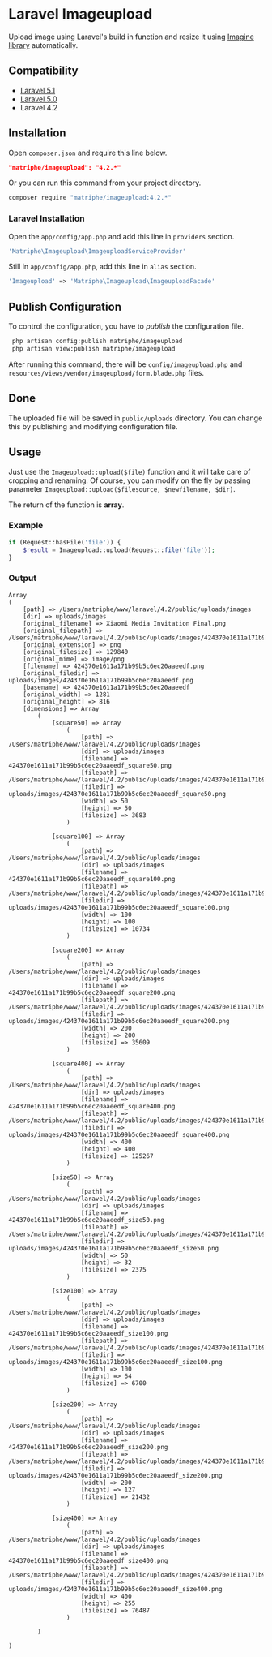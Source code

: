 # Laravel Imageupload

Upload image using Laravel's build in function and resize it using [Imagine library](https://imagine.readthedocs.org/en/latest/) automatically.

## Compatibility

* [Laravel 5.1](https://github.com/matriphe/laravel-imageupload/blob/laravel51/README.md)
* [Laravel 5.0](https://github.com/matriphe/laravel-imageupload/blob/laravel50/README.md)
* Laravel 4.2

## Installation

Open `composer.json` and require this line below.
```json
"matriphe/imageupload": "4.2.*"
```
Or you can run this command from your project directory.
```bash
composer require "matriphe/imageupload:4.2.*"
```

### Laravel Installation

Open the `app/config/app.php` and add this line in `providers` section.
```php
'Matriphe\Imageupload\ImageuploadServiceProvider'
```
Still in `app/config/app.php`, add this line in `alias` section.
```php
'Imageupload' => 'Matriphe\Imageupload\ImageuploadFacade'
```

## Publish Configuration

To control the configuration, you have to *publish* the configuration file.
```bash
 php artisan config:publish matriphe/imageupload
 php artisan view:publish matriphe/imageupload
```
After running this command, there will be `config/imageupload.php` and `resources/views/vendor/imageupload/form.blade.php` files.

## Done

The uploaded file will be saved in `public/uploads` directory. You can change this by publishing and modifying configuration file.

## Usage

Just use the `Imageupload::upload($file)` function and it will take care of cropping and renaming. Of course, you can modify on the fly by passing parameter `Imageupload::upload($filesource, $newfilename, $dir)`.

The return of the function is **array**.

### Example
```php
if (Request::hasFile('file')) {
    $result = Imageupload::upload(Request::file('file'));
}
```
### Output
```array
Array
(
    [path] => /Users/matriphe/www/laravel/4.2/public/uploads/images
    [dir] => uploads/images
    [original_filename] => Xiaomi Media Invitation Final.png
    [original_filepath] => /Users/matriphe/www/laravel/4.2/public/uploads/images/424370e1611a171b99b5c6ec20aaeedf.png
    [original_extension] => png
    [original_filesize] => 129840
    [original_mime] => image/png
    [filename] => 424370e1611a171b99b5c6ec20aaeedf.png
    [original_filedir] => uploads/images/424370e1611a171b99b5c6ec20aaeedf.png
    [basename] => 424370e1611a171b99b5c6ec20aaeedf
    [original_width] => 1281
    [original_height] => 816
    [dimensions] => Array
        (
            [square50] => Array
                (
                    [path] => /Users/matriphe/www/laravel/4.2/public/uploads/images
                    [dir] => uploads/images
                    [filename] => 424370e1611a171b99b5c6ec20aaeedf_square50.png
                    [filepath] => /Users/matriphe/www/laravel/4.2/public/uploads/images/424370e1611a171b99b5c6ec20aaeedf_square50.png
                    [filedir] => uploads/images/424370e1611a171b99b5c6ec20aaeedf_square50.png
                    [width] => 50
                    [height] => 50
                    [filesize] => 3683
                )

            [square100] => Array
                (
                    [path] => /Users/matriphe/www/laravel/4.2/public/uploads/images
                    [dir] => uploads/images
                    [filename] => 424370e1611a171b99b5c6ec20aaeedf_square100.png
                    [filepath] => /Users/matriphe/www/laravel/4.2/public/uploads/images/424370e1611a171b99b5c6ec20aaeedf_square100.png
                    [filedir] => uploads/images/424370e1611a171b99b5c6ec20aaeedf_square100.png
                    [width] => 100
                    [height] => 100
                    [filesize] => 10734
                )

            [square200] => Array
                (
                    [path] => /Users/matriphe/www/laravel/4.2/public/uploads/images
                    [dir] => uploads/images
                    [filename] => 424370e1611a171b99b5c6ec20aaeedf_square200.png
                    [filepath] => /Users/matriphe/www/laravel/4.2/public/uploads/images/424370e1611a171b99b5c6ec20aaeedf_square200.png
                    [filedir] => uploads/images/424370e1611a171b99b5c6ec20aaeedf_square200.png
                    [width] => 200
                    [height] => 200
                    [filesize] => 35609
                )

            [square400] => Array
                (
                    [path] => /Users/matriphe/www/laravel/4.2/public/uploads/images
                    [dir] => uploads/images
                    [filename] => 424370e1611a171b99b5c6ec20aaeedf_square400.png
                    [filepath] => /Users/matriphe/www/laravel/4.2/public/uploads/images/424370e1611a171b99b5c6ec20aaeedf_square400.png
                    [filedir] => uploads/images/424370e1611a171b99b5c6ec20aaeedf_square400.png
                    [width] => 400
                    [height] => 400
                    [filesize] => 125267
                )

            [size50] => Array
                (
                    [path] => /Users/matriphe/www/laravel/4.2/public/uploads/images
                    [dir] => uploads/images
                    [filename] => 424370e1611a171b99b5c6ec20aaeedf_size50.png
                    [filepath] => /Users/matriphe/www/laravel/4.2/public/uploads/images/424370e1611a171b99b5c6ec20aaeedf_size50.png
                    [filedir] => uploads/images/424370e1611a171b99b5c6ec20aaeedf_size50.png
                    [width] => 50
                    [height] => 32
                    [filesize] => 2375
                )

            [size100] => Array
                (
                    [path] => /Users/matriphe/www/laravel/4.2/public/uploads/images
                    [dir] => uploads/images
                    [filename] => 424370e1611a171b99b5c6ec20aaeedf_size100.png
                    [filepath] => /Users/matriphe/www/laravel/4.2/public/uploads/images/424370e1611a171b99b5c6ec20aaeedf_size100.png
                    [filedir] => uploads/images/424370e1611a171b99b5c6ec20aaeedf_size100.png
                    [width] => 100
                    [height] => 64
                    [filesize] => 6700
                )

            [size200] => Array
                (
                    [path] => /Users/matriphe/www/laravel/4.2/public/uploads/images
                    [dir] => uploads/images
                    [filename] => 424370e1611a171b99b5c6ec20aaeedf_size200.png
                    [filepath] => /Users/matriphe/www/laravel/4.2/public/uploads/images/424370e1611a171b99b5c6ec20aaeedf_size200.png
                    [filedir] => uploads/images/424370e1611a171b99b5c6ec20aaeedf_size200.png
                    [width] => 200
                    [height] => 127
                    [filesize] => 21432
                )

            [size400] => Array
                (
                    [path] => /Users/matriphe/www/laravel/4.2/public/uploads/images
                    [dir] => uploads/images
                    [filename] => 424370e1611a171b99b5c6ec20aaeedf_size400.png
                    [filepath] => /Users/matriphe/www/laravel/4.2/public/uploads/images/424370e1611a171b99b5c6ec20aaeedf_size400.png
                    [filedir] => uploads/images/424370e1611a171b99b5c6ec20aaeedf_size400.png
                    [width] => 400
                    [height] => 255
                    [filesize] => 76487
                )

        )

)
```
